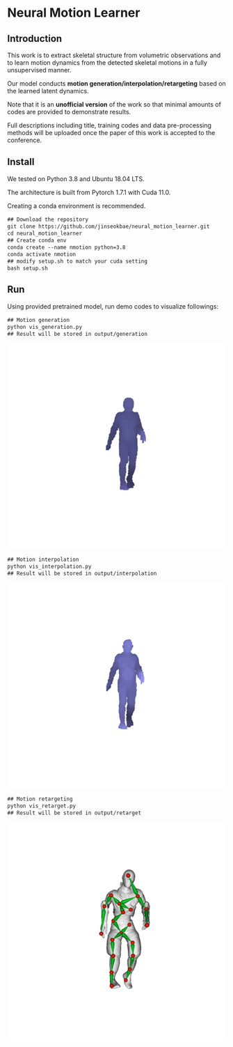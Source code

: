 # Neural Motion Learner

## Introduction
This work is to extract skeletal structure from volumetric observations and to learn motion dynamics from the detected skeletal motions in a fully unsupervised manner.

Our model conducts <strong>motion generation/interpolation/retargeting</strong> based on the learned latent dynamics.

Note that it is an <strong>unofficial version</strong> of the work so that minimal amounts of codes are provided to demonstrate results.

Full descriptions including title, training codes and data pre-processing methods will be uploaded once the paper of this work is accepted to the conference.

## Install
We tested on Python 3.8 and Ubuntu 18.04 LTS.

The architecture is built from Pytorch 1.7.1 with Cuda 11.0.

Creating a conda environment is recommended.

```shell
## Download the repository
git clone https://github.com/jinseokbae/neural_motion_learner.git
cd neural_motion_learner
## Create conda env
conda create --name nmotion python=3.8
conda activate nmotion
## modify setup.sh to match your cuda setting
bash setup.sh
```

## Run
Using provided pretrained model, run demo codes to visualize followings:
```shell
## Motion generation
python vis_generation.py
## Result will be stored in output/generation
```
![Gen Video](gifs/generation_demo.gif)

```shell
## Motion interpolation
python vis_interpolation.py
## Result will be stored in output/interpolation
```
![Interp Video](gifs/interpolation_demo.gif)

```shell
## Motion retargeting
python vis_retarget.py
## Result will be stored in output/retarget
```
![Retarget Video](gifs/retarget_demo.gif)

